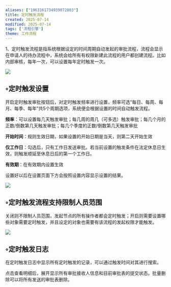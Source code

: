 ```yaml
---
aliases: ["1963161734939072803"]
title: 定时触发流程
created: 2025-07-14
modified: 2025-07-14
tags: ['流程引擎']
theme: 工作流程
---
```


1、定时触发流程是指系统根据设定的时间周期自动发起的审批流程，流程会显示在申请人的待办流程中，系统会给所有有权限新建此流程的用户都创建流程。比如内部审核，每年一次，可以设置每年定时触发一次。

![](https://myhelpdoc.oss-cn-heyuan.aliyuncs.com/mdimages/36c63b7727e5d755fdc41094d126bd90.jpg)

## ◦定时触发设置

开启定时触发审批按钮后，对定时触发频率进行设置，频率可选“每日、每周、每月、每季、每年”共5个周期选项，系统便会根据设置的时间自动触发流程。

**频率**：可以设置每几天触发审批；每几周的周几（可多选）触发审批；每几个月的正数/倒数第几天触发审批；每几个季度的正数/倒数第几天触发审批

**开始时间**：规则生效日期，如果设置的开始日期是当天，则第二天开始生效

**仅工作日**：勾选后，只有工作日发送审批。若当前设置的触发条件在法定休息日生效，则触发顺延至休息日后的第一个工作日。

**有效期**：在有效期内设置生效

设置好以后在设置页面下方会按照设置内容显示设置的结果。

![](https://myhelpdoc.oss-cn-heyuan.aliyuncs.com/mdimages/80223e679983bf2b9190d4d91d2d8ab4.jpg)

## ◦定时触发流程支持限制人员范围

关闭则不限制人员范围，发起节点的所有操作者都会定时触发；开启则需要设置哪些对象需要定时触发，并且设定的对象也需要有该流程的发起权限才能触发。

![](https://myhelpdoc.oss-cn-heyuan.aliyuncs.com/mdimages/44275440dd4adf1d57ce3f4e95ada7e3.jpg)

## ◦定时触发日志

在定时触发日志中显示所有定时触发的记录，可以通过触发时间对其进行搜索。

点击查看明细后，展开显示所有审批接收人信息和目前审批表的提交状态。批量删除可以将所有发送的审批表删除。

